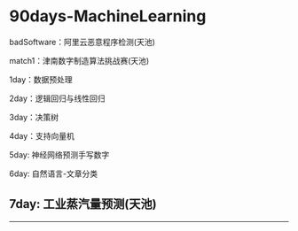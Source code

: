# 90days-MachineLearning

badSoftware：阿里云恶意程序检测(天池)

match1：津南数字制造算法挑战赛(天池)

1day：数据预处理

2day：逻辑回归与线性回归

3day：决策树

4day：支持向量机

5day: 神经网络预测手写数字

6day: 自然语言-文章分类

7day: 工业蒸汽量预测(天池)
------------------
----------------------